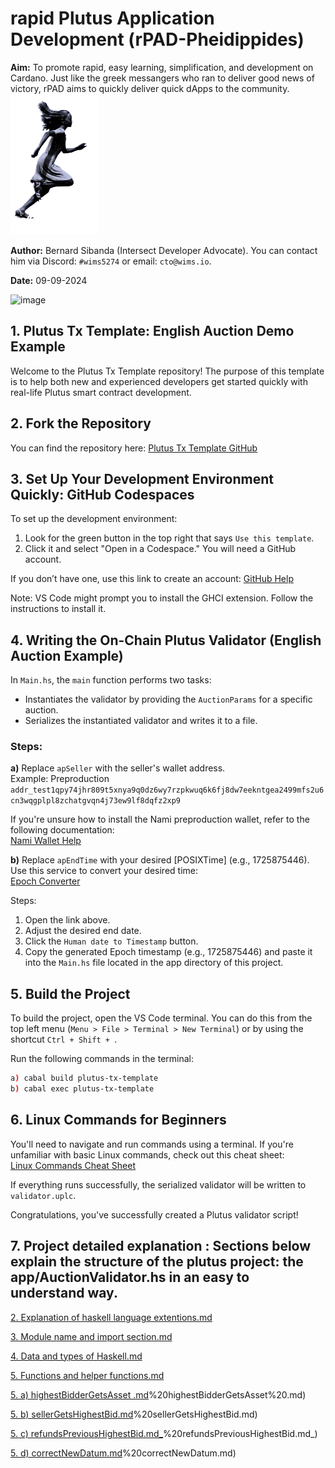 # rapid Plutus Application Development (rPAD-Pheidippides)

**Aim:** To promote rapid, easy learning, simplification, and development on Cardano. Just like the greek messangers who ran to deliver good news of victory, rPAD aims to quickly deliver quick dApps to the community.
![alt text](WhatsApp_Image_2024-09-09_at_14.38.56-removebg-preview.png)

**Author:** Bernard Sibanda (Intersect Developer Advocate). You can contact him via Discord: `#wims5274` or email: `cto@wims.io`.

**Date:** 09-09-2024

![image](https://github.com/user-attachments/assets/81636f94-ae64-401e-bbcc-296e000020e1)


## 1. Plutus Tx Template: English Auction Demo Example

Welcome to the Plutus Tx Template repository! The purpose of this template is to help both new and experienced developers get started quickly with real-life Plutus smart contract development.

## 2. Fork the Repository

You can find the repository here: [Plutus Tx Template GitHub](https://github.com/besiwims/plutus-tx-template/tree/dev)

## 3. Set Up Your Development Environment Quickly: GitHub Codespaces

To set up the development environment:

1. Look for the green button in the top right that says `Use this template`. 
2. Click it and select "Open in a Codespace." You will need a GitHub account. 

If you don’t have one, use this link to create an account: [GitHub Help](https://coxygen.co/user-help/github/)

Note: VS Code might prompt you to install the GHCI extension. Follow the instructions to install it.

## 4. Writing the On-Chain Plutus Validator (English Auction Example)

In `Main.hs`, the `main` function performs two tasks:

- Instantiates the validator by providing the `AuctionParams` for a specific auction.
- Serializes the instantiated validator and writes it to a file.

### Steps:

**a)** Replace `apSeller` with the seller's wallet address.  
Example: Preproduction  
`addr_test1qpy74jhr809t5xnya9q0dz6wy7rzpkwuq6k6fj8dw7eekntgea2499mfs2u6cn3wqgplpl8zchatgvqn4j73ew9lf8dqfz2xp9`

If you're unsure how to install the Nami preproduction wallet, refer to the following documentation:  
[Nami Wallet Help](https://github.com/wimsio/coxygen/wiki/3.-Nami-Wallet-on-Chrome-browser-by-Mugdor-Mary-29%E2%80%9004%E2%80%902024)

**b)** Replace `apEndTime` with your desired [POSIXTime] (e.g., 1725875446). Use this service to convert your desired time:  
[Epoch Converter](https://www.epochconverter.com/)

Steps:
1. Open the link above.
2. Adjust the desired end date.
3. Click the `Human date to Timestamp` button.
4. Copy the generated Epoch timestamp (e.g., 1725875446) and paste it into the `Main.hs` file located in the app directory of this project.

## 5. Build the Project

To build the project, open the VS Code terminal. You can do this from the top left menu (`Menu > File > Terminal > New Terminal`) or by using the shortcut `Ctrl + Shift + `.

Run the following commands in the terminal:

```bash
a) cabal build plutus-tx-template
b) cabal exec plutus-tx-template
```

## 6. Linux Commands for Beginners

You'll need to navigate and run commands using a terminal. If you're unfamiliar with basic Linux commands, check out this cheat sheet:  
[Linux Commands Cheat Sheet](https://www.geeksforgeeks.org/linux-commands-cheat-sheet/)

If everything runs successfully, the serialized validator will be written to `validator.uplc`.

Congratulations, you've successfully created a Plutus validator script!

## 7. Project detailed explanation : Sections below explain the structure of the plutus project: the app/AuctionValidator.hs in an easy to understand way.

[2. Explanation of haskell language extentions.md](https://github.com/besiwims/plutus-tx-template/blob/main/2.%20Explanation%20of%20haskell%20language%20extentions.md)

[3. Module name and import section.md](https://github.com/besiwims/plutus-tx-template/blob/main/3.%20Module%20name%20and%20import%20section.md)

[4. Data and types of Haskell.md](https://github.com/besiwims/plutus-tx-template/blob/main/4.%20Data%20and%20types%20of%20Haskell.md)

[5. Functions and helper functions.md](https://github.com/besiwims/plutus-tx-template/blob/main/5.%20Functions%20and%20helper%20functions.md)

[5. a) highestBidderGetsAsset .md](https://github.com/besiwims/plutus-tx-template/blob/main/%20a)%20highestBidderGetsAsset%20.md)

[5. b) sellerGetsHighestBid.md](https://github.com/besiwims/plutus-tx-template/blob/main/5.%20b)%20sellerGetsHighestBid.md)

[5. c) refundsPreviousHighestBid.md_](https://github.com/besiwims/plutus-tx-template/blob/main/%20c)%20refundsPreviousHighestBid.md_)

[5. d) correctNewDatum.md](https://github.com/besiwims/plutus-tx-template/blob/main/5.%20d)%20correctNewDatum.md)
